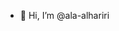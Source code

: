 - 👋 Hi, I’m @ala-alhariri

<!---
ala-alhariri/ala-alhariri is a ✨ special ✨ repository because its `README.md` (this file) appears on your GitHub profile.
You can click the Preview link to take a look at your changes.
--->
